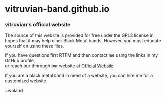 # vitruvian-band.github.io
### vitruvian's official website

The source of this website is provided for free under the GPL3 license in hopes
that it may help other Black Metal bands, However, you must educate yourself on
using these files.

If you have questions first RTFM and then contact me using the links in my GitHub profile, <br> 
or reach our thhrough our website at [Official Website](https://woland.tilde.team/vitruvian/index.html).

If you are a black metal band in need of a website, you can hire me for a customized website.


~woland
